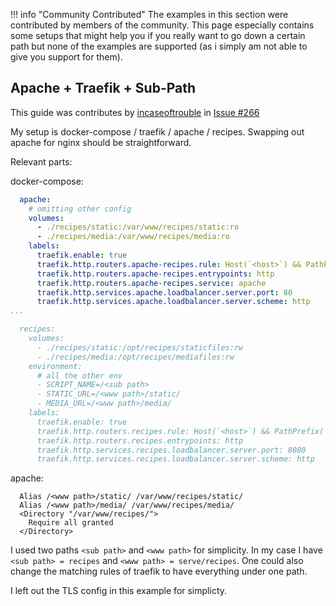 !!! info "Community Contributed"
    The examples in this section were contributed by members of the community.
    This page especially contains some setups that might help you if you really want to go down a certain path but none
    of the examples are supported (as i simply am not able to give you support for them).


## Apache + Traefik + Sub-Path

This guide was contributes by [incaseoftrouble](https://github.com/incaseoftrouble) in [Issue #266](https://github.com/vabene1111/recipes/issues/266)

My setup is docker-compose / traefik / apache / recipes. Swapping out apache for nginx should be straightforward.

Relevant parts:

docker-compose:
```yaml
  apache:
    # omitting other config
    volumes:
      - ./recipes/static:/var/www/recipes/static:ro
      - ./recipes/media:/var/www/recipes/media:ro
    labels:
      traefik.enable: true
      traefik.http.routers.apache-recipes.rule: Host(`<host>`) && PathPrefix(`/<www path>`)
      traefik.http.routers.apache-recipes.entrypoints: http
      traefik.http.routers.apache-recipes.service: apache
      traefik.http.services.apache.loadbalancer.server.port: 80
      traefik.http.services.apache.loadbalancer.server.scheme: http
...

  recipes:
    volumes:
      - ./recipes/static:/opt/recipes/staticfiles:rw
      - ./recipes/media:/opt/recipes/mediafiles:rw
    environment:
      # all the other env
      - SCRIPT_NAME=/<sub path>
      - STATIC_URL=/<www path>/static/
      - MEDIA_URL=/<www path>/media/
    labels:
      traefik.enable: true
      traefik.http.routers.recipes.rule: Host(`<host>`) && PathPrefix(`/<sub path>`)
      traefik.http.routers.recipes.entrypoints: http
      traefik.http.services.recipes.loadbalancer.server.port: 8080
      traefik.http.services.recipes.loadbalancer.server.scheme: http
```

apache: 
```
  Alias /<www path>/static/ /var/www/recipes/static/
  Alias /<www path>/media/ /var/www/recipes/media/
  <Directory "/var/www/recipes/">
    Require all granted
  </Directory>
```

I used two paths `<sub path>` and `<www path>` for simplicity. In my case I have `<sub path> = recipes` and `<www path> = serve/recipes`. One could also change the matching rules of traefik to have everything under one path.

I left out the TLS config in this example for simplicty.